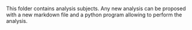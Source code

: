 This folder contains analysis subjects. Any new analysis can be proposed with a new markdown file and a python program allowing to perform the analysis. 